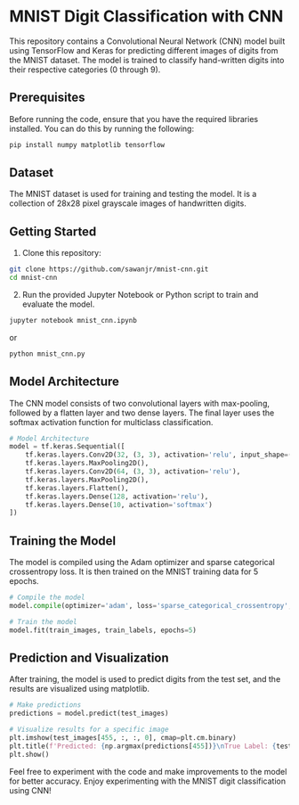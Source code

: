 # MNIST Digit Classification with CNN

This repository contains a Convolutional Neural Network (CNN) model built using TensorFlow and Keras for predicting different images of digits from the MNIST dataset. The model is trained to classify hand-written digits into their respective categories (0 through 9).

## Prerequisites

Before running the code, ensure that you have the required libraries installed. You can do this by running the following:

```bash
pip install numpy matplotlib tensorflow
```

## Dataset

The MNIST dataset is used for training and testing the model. It is a collection of 28x28 pixel grayscale images of handwritten digits.

## Getting Started

1. Clone this repository:

```bash
git clone https://github.com/sawanjr/mnist-cnn.git
cd mnist-cnn
```

2. Run the provided Jupyter Notebook or Python script to train and evaluate the model.

```bash
jupyter notebook mnist_cnn.ipynb
```

or

```bash
python mnist_cnn.py
```

## Model Architecture

The CNN model consists of two convolutional layers with max-pooling, followed by a flatten layer and two dense layers. The final layer uses the softmax activation function for multiclass classification.

```python
# Model Architecture
model = tf.keras.Sequential([
    tf.keras.layers.Conv2D(32, (3, 3), activation='relu', input_shape=(28, 28, 1)),
    tf.keras.layers.MaxPooling2D(),
    tf.keras.layers.Conv2D(64, (3, 3), activation='relu'),
    tf.keras.layers.MaxPooling2D(),
    tf.keras.layers.Flatten(),
    tf.keras.layers.Dense(128, activation='relu'),
    tf.keras.layers.Dense(10, activation='softmax')
])
```

## Training the Model

The model is compiled using the Adam optimizer and sparse categorical crossentropy loss. It is then trained on the MNIST training data for 5 epochs.

```python
# Compile the model
model.compile(optimizer='adam', loss='sparse_categorical_crossentropy', metrics=['accuracy'])

# Train the model
model.fit(train_images, train_labels, epochs=5)
```

## Prediction and Visualization

After training, the model is used to predict digits from the test set, and the results are visualized using matplotlib.

```python
# Make predictions
predictions = model.predict(test_images)

# Visualize results for a specific image
plt.imshow(test_images[455, :, :, 0], cmap=plt.cm.binary)
plt.title(f'Predicted: {np.argmax(predictions[455])}\nTrue Label: {test_labels[455]}')
plt.show()
```

Feel free to experiment with the code and make improvements to the model for better accuracy. Enjoy experimenting with the MNIST digit classification using CNN!
